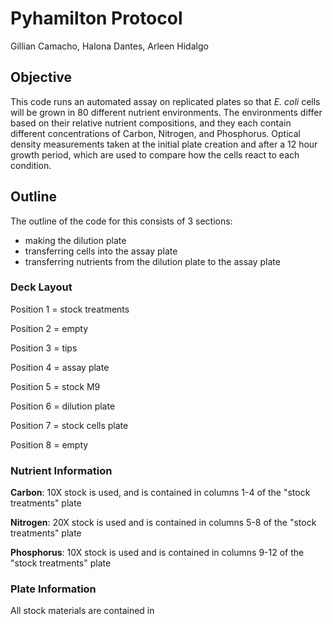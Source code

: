 # Pyhamilton Protocol
Gillian Camacho, Halona Dantes, Arleen Hidalgo

## Objective
This code runs an automated assay on replicated plates so that *E. coli* cells will be grown in 80 different nutrient environments. The environments differ based on their relative nutrient compositions, and they each contain different concentrations of Carbon, Nitrogen, and Phosphorus. Optical density measurements taken at the initial plate creation and after a 12 hour growth period, which are used to compare how the cells react to each condition.

## Outline 
The outline of the code for this consists of 3 sections:
* making the dilution plate
* transferring cells into the assay plate
* transferring nutrients from the dilution plate to the assay plate 

### Deck Layout
Position 1 = stock treatments 

Position 2 = empty

Position 3 = tips 

Position 4 = assay plate 

Position 5 = stock M9 

Position 6 = dilution plate 

Position 7 = stock cells plate 

Position 8 = empty

### Nutrient Information
**Carbon**: 10X stock is used, and is contained in columns 1-4 of the "stock treatments" plate

**Nitrogen**: 20X stock is used and is contained in columns 5-8 of the "stock treatments" plate

**Phosphorus**: 10X stock is used and is contained in columns 9-12 of the "stock treatments" plate

### Plate Information
All stock materials are contained in